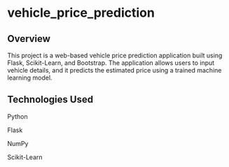 # vehicle_price_prediction 

## Overview

This project is a web-based vehicle price prediction application built using Flask, Scikit-Learn, and Bootstrap. The application allows users to input vehicle details, and it predicts the estimated price using a trained machine learning model.

## Technologies Used

Python

Flask

NumPy

Scikit-Learn
